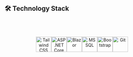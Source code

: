 ## 🛠️ Technology Stack

<div align="center" style="padding:40px 0;">
  <div style="display: flex; justify-content: center; align-items: center; gap: 32px>
    
  <img src="https://cdn.jsdelivr.net/gh/devicons/devicon/icons/csharp/csharp-original.svg"
         alt="C#" style="width:50px;height:50px;object-fit:contain;" />

  <img src="https://upload.wikimedia.org/wikipedia/commons/d/d5/Tailwind_CSS_Logo.svg"
         alt="Tailwind CSS" style="width:50px;height:50px;object-fit:contain;" />

   <img src="https://upload.wikimedia.org/wikipedia/commons/e/ee/.NET_Core_Logo.svg"
         alt="ASP.NET Core" style="width:50px;height:50px;object-fit:contain;" />

  <img src="https://cdn.jsdelivr.net/gh/devicons/devicon/icons/blazor/blazor-original.svg"
         alt="Blazor" style="width:50px;height:50px;object-fit:contain;" />

  <img src="https://cdn.jsdelivr.net/gh/devicons/devicon/icons/microsoftsqlserver/microsoftsqlserver-plain.svg"
         alt="MSSQL" style="width:50px;height:50px;object-fit:contain;" />

  <img src="https://cdn.jsdelivr.net/gh/devicons/devicon/icons/bootstrap/bootstrap-original.svg"
         alt="Bootstrap" style="width:50px;height:50px;object-fit:contain;" />

  <img src="https://cdn.jsdelivr.net/gh/devicons/devicon/icons/git/git-original.svg"
         alt="Git" style="width:50px;height:50px;object-fit:contain;" />

  </div>
</div>
